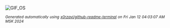 <div align="justify">
<picture>
    <source media="(prefers-color-scheme: dark)" srcset="https://i.ibb.co/4MfJTCx/output-gif.gif">
    <source media="(prefers-color-scheme: light)" srcset="https://i.ibb.co/4MfJTCx/output-gif.gif">
    <img alt="GIF_OS" src="https://i.ibb.co/4MfJTCx/output-gif.gif">
</picture>

<sub><i>Generated automatically using [x0rzavi/github-readme-terminal](https://github.com/x0rzavi/github-readme-terminal) on Fri Jan 12 04:03:07 AM MSK 2024</i></sub>

</div>

<!-- Image deletion URL: https://ibb.co/mtBSqd7/ead9b138ee50bdcaf2c1ab9c7fcde5bd -->